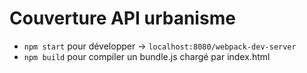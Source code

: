 # Couverture API urbanisme

- `npm start` pour développer -> `localhost:8080/webpack-dev-server`
- `npm build` pour compiler un bundle.js chargé par index.html
